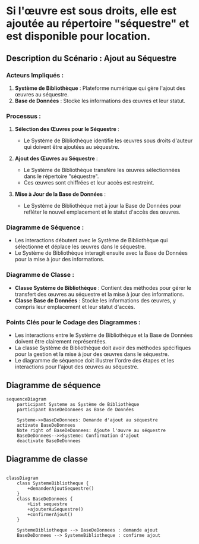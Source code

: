 # Si l'œuvre est sous droits, elle est ajoutée au répertoire "séquestre" et est disponible pour location.
## Description du Scénario : Ajout au Séquestre

### Acteurs Impliqués :
1. **Système de Bibliothèque** : Plateforme numérique qui gère l'ajout des œuvres au séquestre.
2. **Base de Données** : Stocke les informations des œuvres et leur statut.

### Processus :
1. **Sélection des Œuvres pour le Séquestre** :
   - Le Système de Bibliothèque identifie les œuvres sous droits d'auteur qui doivent être ajoutées au séquestre.

2. **Ajout des Œuvres au Séquestre** :
   - Le Système de Bibliothèque transfère les œuvres sélectionnées dans le répertoire "séquestre".
   - Ces œuvres sont chiffrées et leur accès est restreint.

3. **Mise à Jour de la Base de Données** :
   - Le Système de Bibliothèque met à jour la Base de Données pour refléter le nouvel emplacement et le statut d'accès des œuvres.

### Diagramme de Séquence :
- Les interactions débutent avec le Système de Bibliothèque qui sélectionne et déplace les œuvres dans le séquestre.
- Le Système de Bibliothèque interagit ensuite avec la Base de Données pour la mise à jour des informations.

### Diagramme de Classe :
- **Classe Système de Bibliothèque** : Contient des méthodes pour gérer le transfert des œuvres au séquestre et la mise à jour des informations.
- **Classe Base de Données** : Stocke les informations des œuvres, y compris leur emplacement et leur statut d'accès.

### Points Clés pour le Codage des Diagrammes :
- Les interactions entre le Système de Bibliothèque et la Base de Données doivent être clairement représentées.
- La classe Système de Bibliothèque doit avoir des méthodes spécifiques pour la gestion et la mise à jour des œuvres dans le séquestre.
- Le diagramme de séquence doit illustrer l'ordre des étapes et les interactions pour l'ajout des œuvres au séquestre.

## Diagramme de séquence

```mermaid
sequenceDiagram
    participant Systeme as Système de Bibliothèque
    participant BaseDeDonnees as Base de Données

    Systeme->>BaseDeDonnees: Demande d'ajout au séquestre
    activate BaseDeDonnees
    Note right of BaseDeDonnees: Ajoute l'œuvre au séquestre
    BaseDeDonnees-->>Systeme: Confirmation d'ajout
    deactivate BaseDeDonnees
```

## Diagramme de classe

```mermaid

classDiagram
    class SystemeBibliotheque {
        +demanderAjoutSequestre()
    }
    class BaseDeDonnees {
        +List sequestre
        +ajouterAuSequestre()
        +confirmerAjout()
    }

    SystemeBibliotheque --> BaseDeDonnees : demande ajout
    BaseDeDonnees --> SystemeBibliotheque : confirme ajout
```
